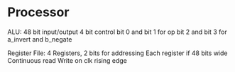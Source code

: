 # Processor

ALU:
48 bit input/output
4 bit control
bit 0 and bit 1 for op
bit 2 and bit 3 for a_invert and b_negate

Register File:
4 Registers, 2 bits for addressing
Each register if 48 bits wide
Continuous read
Write on clk rising edge
